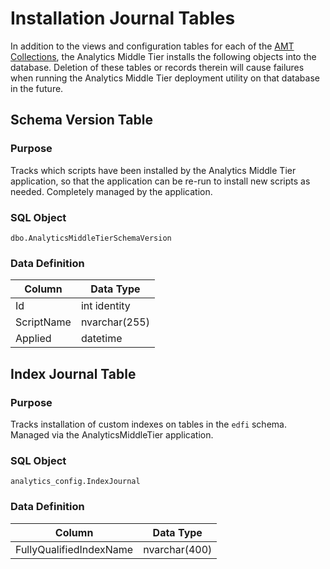 # Installation Journal Tables

In addition to the views and configuration tables for each of the [AMT
Collections](./readme.md), the Analytics Middle Tier installs the
following objects into the database. Deletion of these tables or records therein
will cause failures when running the Analytics Middle Tier deployment utility on
that database in the future.

## Schema Version Table

### Purpose

Tracks which scripts have been installed by the Analytics Middle Tier
application, so that the application can be re-run to install new scripts as
needed. Completely managed by the application.

### SQL Object

`dbo.AnalyticsMiddleTierSchemaVersion`

### Data Definition

| Column | Data Type |
| --- | --- |
| Id  | int identity​ |
| ScriptName | nvarchar(255) |
| Applied | datetime |

## Index Journal Table

### Purpose

Tracks installation of custom indexes on tables in the `edfi` schema. Managed
via the AnalyticsMiddleTier application.

### SQL Object

`analytics_config.IndexJournal`

### Data Definition

| Column | Data Type |
| --- | --- |
| FullyQualifiedIndexName | nvarchar(400)​ |
